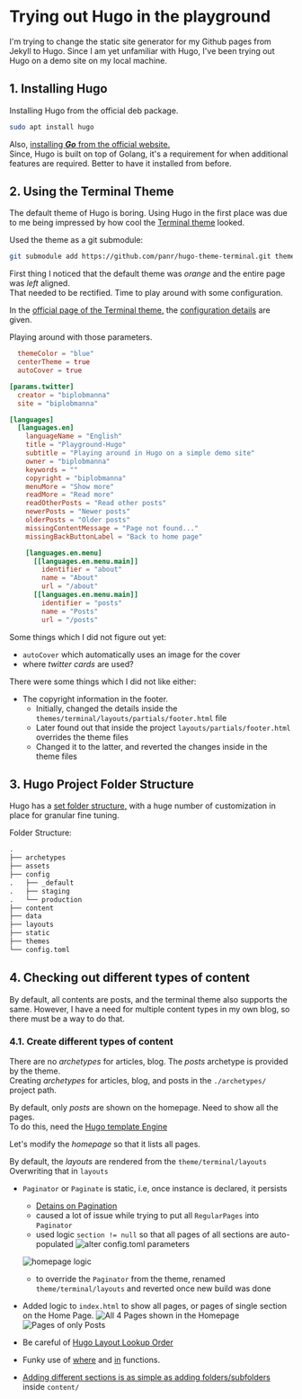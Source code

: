 # Trying out Hugo in the playground

I'm trying to change the static site generator for my Github pages from Jekyll to Hugo. Since I am yet unfamiliar with Hugo, I've been trying out Hugo on a demo site on my local machine.

## 1. Installing Hugo

Installing Hugo from the official deb package.

```bash
sudo apt install hugo
```

Also, [installing **_Go_** from the official website.](https://go.dev/doc/install) <br>
Since, Hugo is built on top of Golang, it's a requirement for when additional features are required. Better to have it installed from before.

## 2. Using the Terminal Theme

The default theme of Hugo is boring. Using Hugo in the first place was due to me being impressed by how cool the [Terminal theme](https://themes.gohugo.io/themes/hugo-theme-terminal/) looked.

Used the theme as a git submodule:

```bash
git submodule add https://github.com/panr/hugo-theme-terminal.git themes/terminal
```

First thing I noticed that the default theme was _orange_ and the entire page was _left_ aligned. <br>
That needed to be rectified. Time to play around with some configuration.

In the [official page of the Terminal theme,](https://themes.gohugo.io/themes/hugo-theme-terminal/) the [configuration details](https://themes.gohugo.io/themes/hugo-theme-terminal/#how-to-configure) are given.

Playing around with those parameters.

```toml
  themeColor = "blue"
  centerTheme = true
  autoCover = true

[params.twitter]
  creator = "biplobmanna"
  site = "biplobmanna"

[languages]
  [languages.en]
    languageName = "English"
    title = "Playground-Hugo"
    subtitle = "Playing around in Hugo on a simple demo site"
    owner = "biplobmanna"
    keywords = ""
    copyright = "biplobmanna"
    menuMore = "Show more"
    readMore = "Read more"
    readOtherPosts = "Read other posts"
    newerPosts = "Newer posts"
    olderPosts = "Older posts"
    missingContentMessage = "Page not found..."
    missingBackButtonLabel = "Back to home page"

    [languages.en.menu]
      [[languages.en.menu.main]]
        identifier = "about"
        name = "About"
        url = "/about"
      [[languages.en.menu.main]]
        identifier = "posts"
        name = "Posts"
        url = "/posts"
```

Some things which I did not figure out yet:

* `autoCover` which automatically uses an image for the cover
* where _twitter cards_ are used?

There were some things which I did not like either:

* The copyright information in the footer.
  * Initially, changed the details inside the `themes/terminal/layouts/partials/footer.html` file
  * Later found out that inside the project `layouts/partials/footer.html` overrides the theme files
  * Changed it to the latter, and reverted the changes inside in the theme files

## 3. Hugo Project Folder Structure

Hugo has a [set folder structure,](https://gohugo.io/getting-started/directory-structure/) with a huge number of customization in place for granular fine tuning.

Folder Structure:

```txt
.
├── archetypes
├── assets
├── config
.   ├── _default
.   ├── staging
.   └── production
├── content
├── data
├── layouts
├── static
├── themes
└── config.toml
```

## 4. Checking out different types of content

By default, all contents are posts, and the terminal theme also supports the same. However, I have a need for multiple content types in my own blog, so there must be a way to do that.

### 4.1. Create different types of content

There are no _archetypes_ for articles, blog. The _posts_ archetype is provided by the theme. <br>
Creating _archetypes_ for articles, blog, and posts in the `./archetypes/` project path.

By default, only _posts_ are shown on the homepage. Need to show all the pages. <br>
To do this, need the [Hugo template Engine](https://gohugo.io/templates/introduction/)

Let's modify the _homepage_ so that it lists all pages.

By default, the _layouts_ are rendered from the `theme/terminal/layouts` <br>
Overwriting that in `layouts` <br>

* `Paginator` or `Paginate` is static, i.e, once instance is declared, it persists
  * [Detains on Pagination](https://gohugo.io/templates/pagination/)
  * caused a lot of issue while trying to put all `RegularPages` into `Paginator`
  * used logic `section != null` so that all pages of all sections are auto-populated
  ![alter config.toml parameters](/static/img/screenshot-10-08-2022-playground-hugo-vscode-config-show-sections.png "show all sections config.toml param") <br>

  ![homepage logic](/static/img/screenshot-10-08-2022-playground-hugo-vscode-homepage-logic.png "homepage logic")
  * to override the `Paginator` from the theme, renamed `theme/terminal/layouts` and reverted once new build was done
* Added logic to `index.html` to show all pages, or pages of single section on the Home Page.
![All 4 Pages shown in the Homepage](/static/img/screenshot-10-08-2022-hugo-playground-homepage-all-pages.png "All pages on Home Page")
![Pages of only Posts](/static/img/screenshot-10-08-2022-hugo-playground-homepage-single-page.png "Pages of only Posts")
* Be careful of [Hugo Layout Lookup Order](https://gohugo.io/templates/lookup-order/)
* Funky use of [where](https://gohugo.io/functions/where/) and [in](https://gohugo.io/functions/in/#readout) functions.
* [Adding different sections is as simple as adding folders/subfolders](https://gohugo.io/content-management/sections/) inside `content/`

